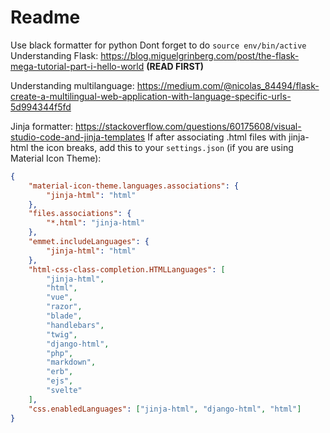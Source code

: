 # Readme

Use black formatter for python
Dont forget to do `source env/bin/active`
Understanding Flask: https://blog.miguelgrinberg.com/post/the-flask-mega-tutorial-part-i-hello-world **(READ FIRST)**

Understanding multilanguage: https://medium.com/@nicolas_84494/flask-create-a-multilingual-web-application-with-language-specific-urls-5d994344f5fd

Jinja formatter: https://stackoverflow.com/questions/60175608/visual-studio-code-and-jinja-templates
If after associating .html files with jinja-html the icon breaks, add this to your `settings.json` (if you are using Material Icon Theme):

```json
{
	"material-icon-theme.languages.associations": {
		"jinja-html": "html"
	},
	"files.associations": {
		"*.html": "jinja-html"
	},
	"emmet.includeLanguages": {
		"jinja-html": "html"
	},
	"html-css-class-completion.HTMLLanguages": [
		"jinja-html",
		"html",
		"vue",
		"razor",
		"blade",
		"handlebars",
		"twig",
		"django-html",
		"php",
		"markdown",
		"erb",
		"ejs",
		"svelte"
	],
	"css.enabledLanguages": ["jinja-html", "django-html", "html"]
}
```
